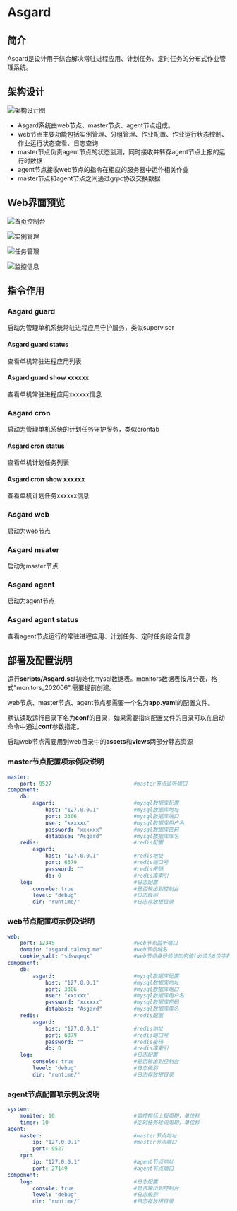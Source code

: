 # Asgard

## 简介

Asgard是设计用于综合解决常驻进程应用、计划任务、定时任务的分布式作业管理系统。

## 架构设计

![架构设计图](/doc/Asgard.png)

- Asgard系统由web节点、master节点、agent节点组成。
- web节点主要功能包括实例管理、分组管理、作业配置、作业运行状态控制、作业运行状态查看、日志查询
- master节点负责agent节点的状态监测，同时接收并转存agent节点上报的运行时数据
- agent节点接收web节点的指令在相应的服务器中运作相关作业
- master节点和agent节点之间通过grpc协议交换数据

## Web界面预览

![首页控制台](/doc/page1.png)

![实例管理](/doc/page2.png)

![任务管理](/doc/page3.png)

![监控信息](/doc/page4.png)

## 指令作用

### Asgard guard

启动为管理单机系统常驻进程应用守护服务，类似supervisor

#### Asgard guard status

查看单机常驻进程应用列表

#### Asgard guard show xxxxxx

查看单机常驻进程应用xxxxxx信息

### Asgard cron

启动为管理单机系统的计划任务守护服务，类似crontab

#### Asgard cron status

查看单机计划任务列表

#### Asgard cron show xxxxxx

查看单机计划任务xxxxxx信息

### Asgard web

启动为web节点

### Asgard msater

启动为master节点

### Asgard agent

启动为agent节点

### Asgard agent status

查看agent节点运行的常驻进程应用、计划任务、定时任务综合信息

## 部署及配置说明

运行**scripts/Asgard.sql**初始化mysql数据表。monitors数据表按月分表，格式"monitors_202006",需要提前创建。

web节点、master节点、agent节点都需要一个名为**app.yaml**的配置文件。

默认读取运行目录下名为**conf**的目录，如果需要指向配置文件的目录可以在启动命令中通过**conf**参数指定。

启动web节点需要用到web目录中的**assets**和**views**两部分静态资源

### master节点配置项示例及说明

``` yaml
master:
    port: 9527                          #master节点监听端口
component:
    db:
        asgard:                         #mysql数据库配置
            host: "127.0.0.1"           #mysql数据库地址
            port: 3306                  #mysql数据库端口
            user: "xxxxxx"              #mysql数据库用户名
            password: "xxxxxx"          #mysql数据库密码
            database: "Asgard"          #mysql数据库库名
    redis:                              #redis配置
        asgard:
            host: "127.0.0.1"           #redis地址
            port: 6379                  #redis端口号
            password: ""                #redis密码
            db: 0                       #redis库索引
    log:                                #日志配置
        console: true                   #是否输出到控制台
        level: "debug"                  #日志级别
        dir: "runtime/"                 #日志存放根目录
```

### web节点配置项示例及说明

``` yaml
web:
    port: 12345                         #web节点监听端口
    domain: "asgard.dalong.me"          #web节点域名
    cookie_salt: "sdswqeqx"             #web节点身份验证加密值(必须为8位字符串)
component:
    db:
        asgard:                         #mysql数据库配置
            host: "127.0.0.1"           #mysql数据库地址
            port: 3306                  #mysql数据库端口
            user: "xxxxxx"              #mysql数据库用户名
            password: "xxxxxx"          #mysql数据库密码
            database: "Asgard"          #mysql数据库库名
    redis:                              #redis配置
        asgard:
            host: "127.0.0.1"           #redis地址
            port: 6379                  #redis端口号
            password: ""                #redis密码
            db: 0                       #redis库索引
    log:                                #日志配置
        console: true                   #是否输出到控制台
        level: "debug"                  #日志级别
        dir: "runtime/"                 #日志存放根目录
```

### agent节点配置项示例及说明

``` yaml
system:
    moniter: 10                         #监控指标上报周期，单位秒
    timer: 10                           #定时任务轮询周期，单位秒
agent:
    master:                             #master节点地址
        ip: "127.0.0.1"                 #master节点端口
        port: 9527
    rpc:
        ip: "127.0.0.1"                 #agent节点地址
        port: 27149                     #agent节点端口
component:
    log:                                #日志配置
        console: true                   #是否输出到控制台
        level: "debug"                  #日志级别
        dir: "runtime/"                 #日志存放根目录
```
